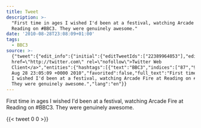 ```yaml
---
title: Tweet
description: >-
  "First time in ages I wished I'd been at a festival, watching Arcade Fire at
  Reading on #BBC3. They were genuinely awesome."
date: '2010-08-28T23:08:09+01:00'
tags:
  - BBC3
source: >-
  {"tweet":{"edit_info":{"initial":{"editTweetIds":["22389964053"],"editableUntil":"2010-08-29T00:05:09.000Z","editsRemaining":"5","isEditEligible":true}},"retweeted":false,"source":"<a
  href=\"http://twitter.com\" rel=\"nofollow\">Twitter Web
  Client</a>","entities":{"hashtags":[{"text":"BBC3","indices":["87","92"]}],"symbols":[],"user_mentions":[],"urls":[]},"display_text_range":["0","122"],"favorite_count":"0","id_str":"22389964053","truncated":false,"retweet_count":"0","id":"22389964053","created_at":"Sat
  Aug 28 23:05:09 +0000 2010","favorited":false,"full_text":"First time in ages
  I wished I'd been at a festival, watching Arcade Fire at Reading on #BBC3.
  They were genuinely awesome.","lang":"en"}}
---
```

First time in ages I wished I'd been at a festival, watching Arcade Fire at Reading on #BBC3. They were genuinely awesome.
    
{{< tweet 0 0 >}}
    
